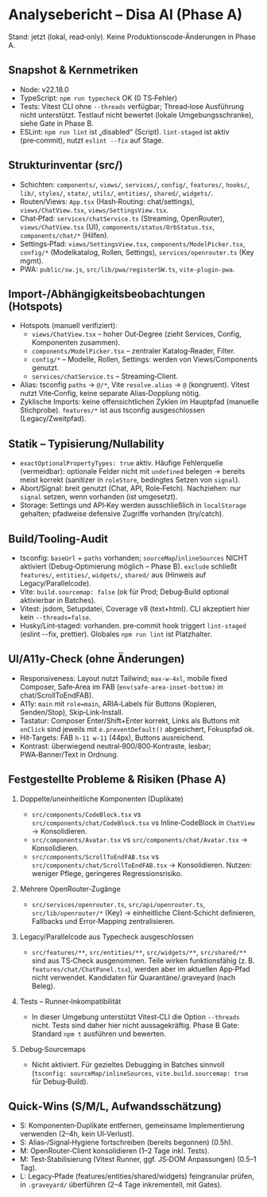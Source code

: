 # Analysebericht – Disa AI (Phase A)

Stand: jetzt (lokal, read‑only). Keine Produktionscode‑Änderungen in Phase A.

## Snapshot & Kernmetriken

- Node: v22.18.0
- TypeScript: `npm run typecheck` OK (0 TS‑Fehler)
- Tests: Vitest CLI ohne `--threads` verfügbar; Thread‑lose Ausführung nicht unterstützt. Testlauf nicht bewertet (lokale Umgebungsschranke), siehe Gate in Phase B.
- ESLint: `npm run lint` ist „disabled“ (Script). `lint-staged` ist aktiv (pre‑commit), nutzt `eslint --fix` auf Stage.

## Strukturinventar (src/)

- Schichten: `components/`, `views/`, `services/`, `config/`, `features/`, `hooks/`, `lib/`, `styles/`, `state/`, `utils/`, `entities/`, `shared/`, `widgets/`.
- Routen/Views: `App.tsx` (Hash‑Routing: chat/settings), `views/ChatView.tsx`, `views/SettingsView.tsx`.
- Chat‑Pfad: `services/chatService.ts` (Streaming, OpenRouter), `views/ChatView.tsx` (UI), `components/status/OrbStatus.tsx`, `components/chat/*` (Hilfen).
- Settings‑Pfad: `views/SettingsView.tsx`, `components/ModelPicker.tsx`, `config/*` (Modelkatalog, Rollen, Settings), `services/openrouter.ts` (Key mgmt).
- PWA: `public/sw.js`, `src/lib/pwa/registerSW.ts`, `vite-plugin-pwa`.

## Import-/Abhängigkeitsbeobachtungen (Hotspots)

- Hotspots (manuell verifiziert):
  - `views/ChatView.tsx` – hoher Out‑Degree (zieht Services, Config, Komponenten zusammen).
  - `components/ModelPicker.tsx` – zentraler Katalog‑Reader, Filter.
  - `config/*` – Modelle, Rollen, Settings: werden von Views/Components genutzt.
  - `services/chatService.ts` – Streaming‑Client.
- Alias: tsconfig `paths` → `@/*`, Vite `resolve.alias` → `@` (kongruent). Vitest nutzt Vite‑Config, keine separate Alias‑Dopplung nötig.
- Zyklische Imports: keine offensichtlichen Zyklen im Hauptpfad (manuelle Stichprobe). `features/*` ist aus tsconfig ausgeschlossen (Legacy/Zweitpfad).

## Statik – Typisierung/Nullability

- `exactOptionalPropertyTypes: true` aktiv. Häufige Fehlerquelle (vermeidbar): optionale Felder nicht mit `undefined` belegen → bereits meist korrekt (sanitizer in `roleStore`, bedingtes Setzen von `signal`).
- Abort/Signal: breit genutzt (Chat, API, Role‑Fetch). Nachziehen: nur `signal` setzen, wenn vorhanden (ist umgesetzt).
- Storage: Settings und API‑Key werden ausschließlich in `localStorage` gehalten; pfadweise defensive Zugriffe vorhanden (try/catch).

## Build/Tooling‑Audit

- tsconfig: `baseUrl` + `paths` vorhanden; `sourceMap`/`inlineSources` NICHT aktiviert (Debug‑Optimierung möglich – Phase B). `exclude` schließt `features/`, `entities/`, `widgets/`, `shared/` aus (Hinweis auf Legacy/Parallelcode).
- Vite: `build.sourcemap: false` (ok für Prod; Debug‑Build optional aktivierbar in Batches).
- Vitest: jsdom, Setupdatei, Coverage v8 (text+html). CLI akzeptiert hier kein `--threads=false`.
- Husky/Lint‑staged: vorhanden. pre‑commit hook triggert `lint-staged` (eslint --fix, prettier). Globales `npm run lint` ist Platzhalter.

## UI/A11y‑Check (ohne Änderungen)

- Responsiveness: Layout nutzt Tailwind; `max-w-4xl`, mobile fixed Composer, Safe‑Area im FAB (`env(safe-area-inset-bottom)` in chat/ScrollToEndFAB).
- A11y: `main` mit `role=main`, ARIA‑Labels für Buttons (Kopieren, Senden/Stop), Skip‑Link‑Install.
- Tastatur: Composer Enter/Shift+Enter korrekt, Links als Buttons mit `onClick` sind jeweils mit `e.preventDefault()` abgesichert, Fokuspfad ok.
- Hit‑Targets: FAB `h-11 w-11` (44px), Buttons ausreichend.
- Kontrast: überwiegend neutral‑900/800‑Kontraste, lesbar; PWA‑Banner/Text in Ordnung.

## Festgestellte Probleme & Risiken (Phase A)

1. Doppelte/uneinheitliche Komponenten (Duplikate)
   - `src/components/CodeBlock.tsx` vs `src/components/chat/CodeBlock.tsx` vs Inline‑CodeBlock in `ChatView` → Konsolidieren.
   - `src/components/Avatar.tsx` vs `src/components/chat/Avatar.tsx` → Konsolidieren.
   - `src/components/ScrollToEndFAB.tsx` vs `src/components/chat/ScrollToEndFAB.tsx` → Konsolidieren.
     Nutzen: weniger Pflege, geringeres Regressionsrisiko.

2. Mehrere OpenRouter‑Zugänge
   - `src/services/openrouter.ts`, `src/api/openrouter.ts`, `src/lib/openrouter/*` (Key) → einheitliche Client‑Schicht definieren, Fallbacks und Error‑Mapping zentralisieren.

3. Legacy/Parallelcode aus Typecheck ausgeschlossen
   - `src/features/**`, `src/entities/**`, `src/widgets/**`, `src/shared/**` sind aus TS‑Check ausgenommen. Teile wirken funktionsfähig (z. B. `features/chat/ChatPanel.tsx`), werden aber im aktuellen App‑Pfad nicht verwendet. Kandidaten für Quarantäne/.graveyard (nach Beleg).

4. Tests – Runner‑Inkompatibilität
   - In dieser Umgebung unterstützt Vitest‑CLI die Option `--threads` nicht. Tests sind daher hier nicht aussagekräftig. Phase B Gate: Standard `npm t` ausführen und bewerten.

5. Debug‑Sourcemaps
   - Nicht aktiviert. Für gezieltes Debugging in Batches sinnvoll (`tsconfig: sourceMap/inlineSources`, `vite.build.sourcemap: true` für Debug‑Build).

## Quick‑Wins (S/M/L, Aufwandsschätzung)

- S: Komponenten‑Duplikate entfernen, gemeinsame Implementierung verwenden (2–4h, kein UI‑Verlust).
- S: Alias‑/Signal‑Hygiene fortschreiben (bereits begonnen) (0.5h).
- M: OpenRouter‑Client konsolidieren (1–2 Tage inkl. Tests).
- M: Test‑Stabilisierung (Vitest Runner, ggf. JS‑DOM Anpassungen) (0.5–1 Tag).
- L: Legacy‑Pfade (features/entities/shared/widgets) feingranular prüfen, in `.graveyard/` überführen (2–4 Tage inkrementell, mit Gates).
